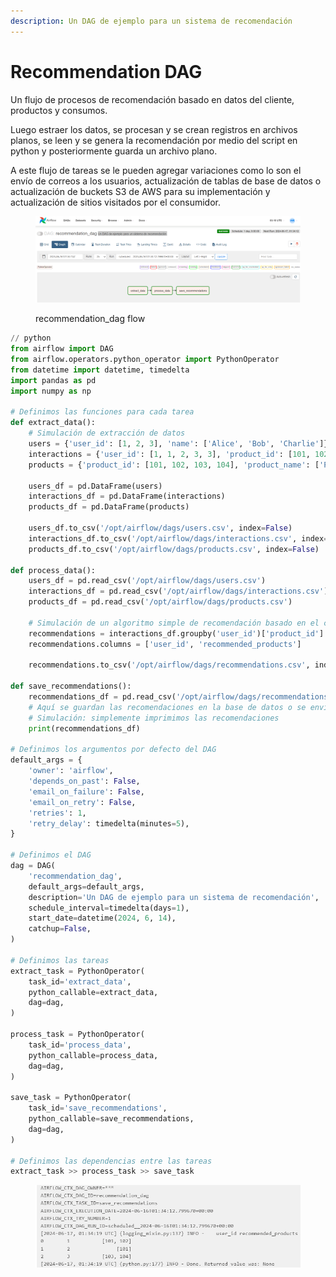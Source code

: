 ```yaml
---
description: Un DAG de ejemplo para un sistema de recomendación
---
```


# Recommendation DAG

Un flujo de procesos de recomendación basado en datos del cliente, productos y consumos.

Luego estraer los datos, se procesan y se crean registros en archivos planos, se leen y se genera la recomendación por medio del script en python y posteriormente guarda un archivo plano.

A este flujo de tareas se le pueden agregar variaciones como lo son el envío de correos a los usuarios, actualización de tablas de base de datos o actualización de buckets S3 de AWS para su implementación y actualización de sitios visitados por el consumidor.

<figure><img src=".gitbook/assets/image.png" alt=""><figcaption><p>recommendation_dag flow</p></figcaption></figure>

```python
// python
from airflow import DAG
from airflow.operators.python_operator import PythonOperator
from datetime import datetime, timedelta
import pandas as pd
import numpy as np

# Definimos las funciones para cada tarea
def extract_data():
    # Simulación de extracción de datos
    users = {'user_id': [1, 2, 3], 'name': ['Alice', 'Bob', 'Charlie']}
    interactions = {'user_id': [1, 1, 2, 3, 3], 'product_id': [101, 102, 101, 103, 104]}
    products = {'product_id': [101, 102, 103, 104], 'product_name': ['Product A', 'Product B', 'Product C', 'Product D']}
    
    users_df = pd.DataFrame(users)
    interactions_df = pd.DataFrame(interactions)
    products_df = pd.DataFrame(products)
    
    users_df.to_csv('/opt/airflow/dags/users.csv', index=False)
    interactions_df.to_csv('/opt/airflow/dags/interactions.csv', index=False)
    products_df.to_csv('/opt/airflow/dags/products.csv', index=False)

def process_data():
    users_df = pd.read_csv('/opt/airflow/dags/users.csv')
    interactions_df = pd.read_csv('/opt/airflow/dags/interactions.csv')
    products_df = pd.read_csv('/opt/airflow/dags/products.csv')
    
    # Simulación de un algoritmo simple de recomendación basado en el conteo de interacciones
    recommendations = interactions_df.groupby('user_id')['product_id'].apply(list).reset_index()
    recommendations.columns = ['user_id', 'recommended_products']
    
    recommendations.to_csv('/opt/airflow/dags/recommendations.csv', index=False)

def save_recommendations():
    recommendations_df = pd.read_csv('/opt/airflow/dags/recommendations.csv')
    # Aquí se guardan las recomendaciones en la base de datos o se envían a los usuarios
    # Simulación: simplemente imprimimos las recomendaciones
    print(recommendations_df)

# Definimos los argumentos por defecto del DAG
default_args = {
    'owner': 'airflow',
    'depends_on_past': False,
    'email_on_failure': False,
    'email_on_retry': False,
    'retries': 1,
    'retry_delay': timedelta(minutes=5),
}

# Definimos el DAG
dag = DAG(
    'recommendation_dag',
    default_args=default_args,
    description='Un DAG de ejemplo para un sistema de recomendación',
    schedule_interval=timedelta(days=1),
    start_date=datetime(2024, 6, 14),
    catchup=False,
)

# Definimos las tareas
extract_task = PythonOperator(
    task_id='extract_data',
    python_callable=extract_data,
    dag=dag,
)

process_task = PythonOperator(
    task_id='process_data',
    python_callable=process_data,
    dag=dag,
)

save_task = PythonOperator(
    task_id='save_recommendations',
    python_callable=save_recommendations,
    dag=dag,
)

# Definimos las dependencias entre las tareas
extract_task >> process_task >> save_task
```

<figure><img src=".gitbook/assets/image (1).png" alt=""><figcaption></figcaption></figure>
